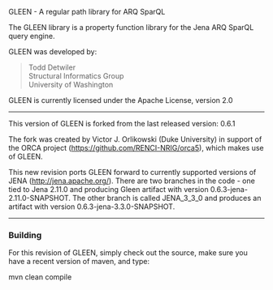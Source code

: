 GLEEN - A regular path library for ARQ SparQL

The GLEEN library is a property function library for the Jena ARQ SparQL query engine.

GLEEN was developed by:

> Todd Detwiler  
> Structural Informatics Group  
> University of Washington

GLEEN is currently licensed under the Apache License, version 2.0

------

This version of GLEEN is forked from the last released version: 0.6.1

The fork was created by Victor J. Orlikowski (Duke University) in support of
the ORCA project (https://github.com/RENCI-NRIG/orca5), which makes use of GLEEN.

This new revision ports GLEEN forward to currently supported versions of JENA
(http://jena.apache.org/). There are two branches in the code - one tied to Jena 2.11.0 and producing Gleen artifact with version 0.6.3-jena-2.11.0-SNAPSHOT. The other branch is called JENA_3_3_0 and produces an artifact with version 0.6.3-jena-3.3.0-SNAPSHOT. 

------

### Building

For this revision of GLEEN, simply check out the source, make sure you have a
recent version of maven, and type:

mvn clean compile
